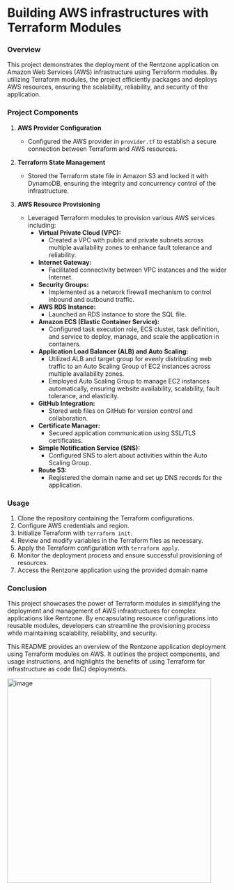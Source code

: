 # Building AWS infrastructures with Terraform Modules

### Overview
This project demonstrates the deployment of the Rentzone application on Amazon Web Services (AWS) infrastructure using Terraform modules. By utilizing Terraform modules, the project efficiently packages and deploys AWS resources, ensuring the scalability, reliability, and security of the application.

### Project Components

1. **AWS Provider Configuration**
   - Configured the AWS provider in `provider.tf` to establish a secure connection between Terraform and AWS resources.

2. **Terraform State Management**
   - Stored the Terraform state file in Amazon S3 and locked it with DynamoDB, ensuring the integrity and concurrency control of the infrastructure.

3. **AWS Resource Provisioning**
   - Leveraged Terraform modules to provision various AWS services including:
     - **Virtual Private Cloud (VPC):**
       - Created a VPC with public and private subnets across multiple availability zones to enhance fault tolerance and reliability.
     - **Internet Gateway:**
       - Facilitated connectivity between VPC instances and the wider Internet.
     - **Security Groups:**
       - Implemented as a network firewall mechanism to control inbound and outbound traffic.
     - **AWS RDS Instance:**
       - Launched an RDS instance to store the SQL file.
     - **Amazon ECS (Elastic Container Service):**
       - Configured task execution role, ECS cluster, task definition, and service to deploy, manage, and scale the application in containers.
     - **Application Load Balancer (ALB) and Auto Scaling:**
       - Utilized ALB and target group for evenly distributing web traffic to an Auto Scaling Group of EC2 instances across multiple availability zones.
       - Employed Auto Scaling Group to manage EC2 instances automatically, ensuring website availability, scalability, fault tolerance, and elasticity.
     - **GitHub Integration:**
       - Stored web files on GitHub for version control and collaboration.
     - **Certificate Manager:**
       - Secured application communication using SSL/TLS certificates.
     - **Simple Notification Service (SNS):**
       - Configured SNS to alert about activities within the Auto Scaling Group.
     - **Route 53:**
       - Registered the domain name and set up DNS records for the application.

### Usage
1. Clone the repository containing the Terraform configurations.
2. Configure AWS credentials and region.
3. Initialize Terraform with `terraform init`.
4. Review and modify variables in the Terraform files as necessary.
5. Apply the Terraform configuration with `terraform apply`.
6. Monitor the deployment process and ensure successful provisioning of resources.
7. Access the Rentzone application using the provided domain name
   
### Conclusion
This project showcases the power of Terraform modules in simplifying the deployment and management of AWS infrastructures for complex applications like Rentzone. By encapsulating resource configurations into reusable modules, developers can streamline the provisioning process while maintaining scalability, reliability, and security.

This README provides an overview of the Rentzone application deployment using Terraform modules on AWS. It outlines the project components, and usage instructions, and highlights the benefits of using Terraform for infrastructure as code (IaC) deployments.

<img width="468" alt="image" src="https://github.com/chidex-henry/rentzone-infrastructure-tfmodule-ecs-/assets/77998377/bd8efa3e-1b93-4946-ab93-c79501146a9c">
